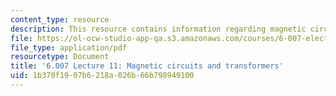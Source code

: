```yaml
---
content_type: resource
description: This resource contains information regarding magnetic circuits and transformers.
file: https://ol-ocw-studio-app-qa.s3.amazonaws.com/courses/6-007-electromagnetic-energy-from-motors-to-lasers-spring-2011/1b370f1907b6218a026b66b798949100_MIT6_007S11_lec11.pdf
file_type: application/pdf
resourcetype: Document
title: '6.007 Lecture 11: Magnetic circuits and transformers'
uid: 1b370f19-07b6-218a-026b-66b798949100
---
```

